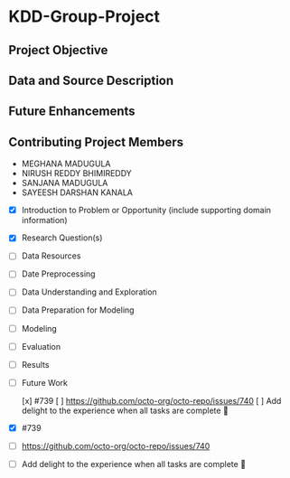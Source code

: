 # KDD-Group-Project






## Project Objective




## Data and Source Description


## Future Enhancements


## Contributing Project Members

- MEGHANA MADUGULA
- NIRUSH REDDY BHIMIREDDY
- SANJANA MADUGULA
- SAYEESH DARSHAN KANALA



- [x] Introduction to Problem or Opportunity (include supporting domain information)
- [x] Research Question(s)
- [ ] Data Resources
- [ ] Date Preprocessing
- [ ] Data Understanding and Exploration
- [ ] Data Preparation for Modeling
- [ ] Modeling
- [ ] Evaluation
- [ ] Results
- [ ] Future Work

 
 
  [x] #739
  [ ] https://github.com/octo-org/octo-repo/issues/740
  [ ] Add delight to the experience when all tasks are complete :tada:
  
- [x] #739
- [ ] https://github.com/octo-org/octo-repo/issues/740
- [ ] Add delight to the experience when all tasks are complete :tada:




